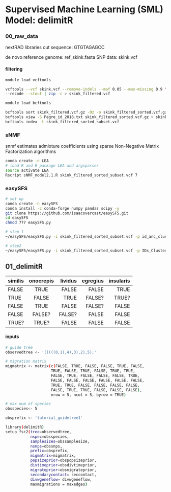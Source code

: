 # Supervised Machine Learning (SML) Model: delimitR

### 00_raw_data
nextRAD libraries 
cut sequence: GTGTAGAGCC

de novo reference genome: ref_skink.fasta
SNP data: skink.vcf

#### filtering
```sh
module load vcftools

vcftools --vcf skink.vcf --remove-indels --maf 0.05 --max-missing 0.9 \
--recode --stout | zip -c > skink_filtered.vcf
```

```sh
module load bcftools

bcftools sort skink_filtered.vcf.gz -Oz -o skink_filtered_sorted.vcf.gz 
bcftools view -S Pegre_id_2018.txt skink_filtered_sorted.vcf.gz > skink_filtered_sorted_subset.vcf.gz
bcftools index -t skink_filtered_sorted_subset.vcf
```
### sNMF
snmf estimates admixture coefficients using sparse Non-Negative Matrix Factorization algorithms
```sh
conda create -n LEA
# load R and R package LEA and argsparser
source activate LEA
Rscript sNMF_model2.1.R skink_filtered_sorted_subset.vcf 7
```


### easySFS

```sh
# set up
conda create -n easySFS
conda install -c conda-forge numpy pandas scipy -y
git clone https://github.com/isaacovercast/easySFS.git
cd easySFS
chmod 777 easySFS.py

# step 1
~/easySFS/easySFS.py -i skink_filtered_sorted_subset.vcf -p id_anc_cluster.txt --preview

# step2
~/easySFS/easySFS.py -i skink_filtered_sorted_subset.vcf -p IDs_Clusters.txt --proj 22,22,32,6,22,22
```

## 01_delimitR


| similis | onocrepis | lividus | egregius | insularis |
| :---- | :---: | ----: | ----: | ----: |
|  FALSE   |   TRUE  |   FALSE  |  FALSE  |  TRUE  |
|   TRUE  |   FALSE  |  TRUE  |  FALSE? |   TRUE?  |
|   FALSE  |  TRUE   |  FALSE   |  FALSE?   |   FALSE   |
|   FALSE  |  FALSE?   |  FALSE?   |   FALSE  |   FALSE  |
|  TRUE?  |  TRUE?   |   FALSE  |   FALSE  |   FALSE   |

#### inputs

```sh
# guide tree
observedtree <- '(((((0,1),4),3),2),5);'

# migration matrix
migmatrix <- matrix(c(FALSE, TRUE, FALSE, FALSE, TRUE, FALSE,
                    TRUE, FALSE, TRUE, FALSE, TRUE, TRUE,
                    FALSE, TRUE, FALSE, FALSE, FALSE, TRUE,
                    FALSE, FALSE, FALSE, FALSE, FALSE, FALSE,
                    TRUE, TRUE, FALSE, FALSE, FALSE, FALSE,
                    FALSE, TRUE, TRUE, FALSE, FALSE, FALSE),
                    nrow = 5, ncol = 5, byrow = TRUE)

# max num of species
obsspecies<- 5

obsprefix <- 'tutorial_guidetree1'

```

```sh
library(delimitR)
setup_fsc2(tree=observedtree,
           nspec=obsspecies,
           samplesizes=obssamplesize,
           nsnps=obssnps,
           prefix=obsprefix,
           migmatrix=migmatrix,
           popsizeprior=obspopsizeprior,
           divtimeprior=obsdivtimeprior,
           migrateprior=obsmigrateprior,
           secondarycontact= seccontact,
           divwgeneflow= divwgeneflow,
           maxmigrations = maxedges)
```
